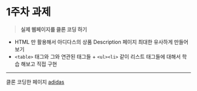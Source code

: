 # 1주차 과제  

> **실제 웹페이지를 클론 코딩 하기**   

- HTML 만 활용해서 아디다스의 상품 Description 페이지 최대한 유사하게 만들어 보기
- `<table>` 태그와 그와 연관된 태그들 + `<ul><li>` 같이 리스트 태그들에 대해서 학습 해보고 직접 구현

---

클론 코딩한 페이지 [adidas](https://www.adidas.com/us/supernova-2.0-x-marimekko-running-shoes/HQ8919.html)






